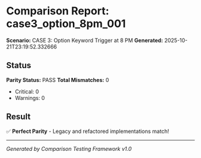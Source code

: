 # Comparison Report: case3_option_8pm_001
**Scenario:** CASE 3: Option Keyword Trigger at 8 PM
**Generated:** 2025-10-21T23:19:52.332666

## Status
**Parity Status:** PASS
**Total Mismatches:** 0
  - Critical: 0
  - Warnings: 0

## Result
✅ **Perfect Parity** - Legacy and refactored implementations match!

---
*Generated by Comparison Testing Framework v1.0*